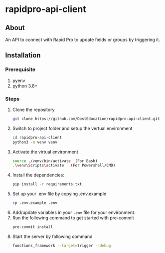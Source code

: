 # rapidpro-api-client

## About
An API to connect with Rapid Pro to update fields or groups by triggering it.

## Installation

### Prerequisite
1. pyenv
2. python 3.8+

### Steps
1. Clone the repository
    ```sh
    git clone https://github.com/DostEducation/rapidpro-api-client.git
    ```
2. Switch to project folder and setup the vertual environment
    ```sh
    cd rapidpro-api-client
    python3 -m venv venv
    ```
3. Activate the virtual environment
    ```sh
    source ./venv/bin/activate  (For Bash)
    .\venv\Scripts\activate   (For Powershell/CMD)
    ```
4. Install the dependencies:
    ```sh
    pip install -r requirements.txt
    ```
5. Set up your .env file by copying .env.example
    ```sh
    cp .env.example .env
    ```
6. Add/update variables in your `.env` file for your environment.
7. Run the following command to get started with pre-commit
    ```sh
    pre-commit install
    ```
8. Start the server by following command
    ```sh
    functions_framework --target=trigger --debug
    ```
